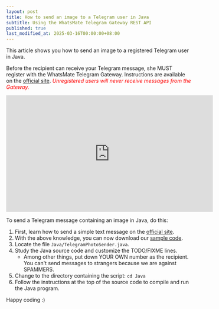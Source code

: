```yaml
---
layout: post
title: How to send an image to a Telegram user in Java
subtitle: Using the WhatsMate Telegram Gateway REST API
published: true
last_modified_at: 2025-03-16T00:00:00+08:00
---
```


This article shows you how to send an image to a registered Telegram user in Java.

Before the recipient can receive your Telegram message, she MUST register with the WhatsMate Telegram Gateway. Instructions are available on the [official site](https://www.whatsmate.net/telegram-gateway-api.html). <span style="color:red">*Unregistered users will never receive messages from the Gateway.*</span>


<iframe width="560" height="315" src="https://www.youtube.com/embed/z8ClLrofvI8?rel=0&cc_load_policy=1" frameborder="0" allowfullscreen></iframe>


To send a Telegram message containing an image in Java, do this:

1. First, learn how to send a simple text message on the [official site](https://www.whatsmate.net/telegram-gateway-api.html). 
2. With the above knowledge, you can now download our [sample code](https://github.com/whatsmate/telegram-demos/archive/master.zip).
3. Locate the file `Java/TelegramPhotoSender.java`.  <script src="https://gist.github.com/whatsmate/e48b6c1218b2cc047cf6e536e7264e8c.js"></script>
4. Study the Java source code and customize the TODO/FIXME lines.
   * Among other things, put down YOUR OWN number as the recipient. You can't send messages to strangers because we are against SPAMMERS.
5. Change to the directory containing the script: `cd Java`
6. Follow the instructions at the top of the source code to compile and run the Java program.


Happy coding :) 


<br>

